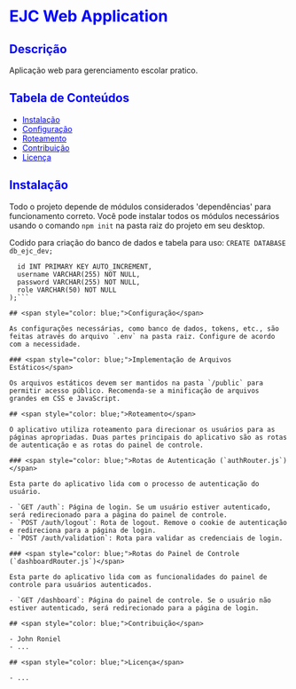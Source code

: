 # <span style="color: blue;">EJC Web Application</span>

## <span style="color: blue;">Descrição</span>

Aplicação web para gerenciamento escolar pratico.

## <span style="color: blue;">Tabela de Conteúdos</span> 

- [<span style="color: blue;">Instalação</span>](#instalação)
- [<span style="color: blue;">Configuração</span>](#configuração)
- [<span style="color: blue;">Roteamento</span>](#roteamento)
- [<span style="color: blue;">Contribuição</span>](#contribuição)
- [<span style="color: blue;">Licença</span>](#licença)

## <span style="color: blue;">Instalação</span>

Todo o projeto depende de módulos considerados 'dependências' para funcionamento correto. Você pode instalar todos os módulos necessários usando o comando `npm init` na pasta raiz do projeto em seu desktop.

Codido para criação do banco de dados e tabela para uso:
`CREATE DATABASE db_ejc_dev;`

```CREATE TABLE users (
  id INT PRIMARY KEY AUTO_INCREMENT,
  username VARCHAR(255) NOT NULL,
  password VARCHAR(255) NOT NULL,
  role VARCHAR(50) NOT NULL
);```

## <span style="color: blue;">Configuração</span>

As configurações necessárias, como banco de dados, tokens, etc., são feitas através do arquivo `.env` na pasta raiz. Configure de acordo com a necessidade.

### <span style="color: blue;">Implementação de Arquivos Estáticos</span>

Os arquivos estáticos devem ser mantidos na pasta `/public` para permitir acesso público. Recomenda-se a minificação de arquivos grandes em CSS e JavaScript.

## <span style="color: blue;">Roteamento</span>

O aplicativo utiliza roteamento para direcionar os usuários para as páginas apropriadas. Duas partes principais do aplicativo são as rotas de autenticação e as rotas do painel de controle.

### <span style="color: blue;">Rotas de Autenticação (`authRouter.js`)</span>

Esta parte do aplicativo lida com o processo de autenticação do usuário.

- `GET /auth`: Página de login. Se um usuário estiver autenticado, será redirecionado para a página do painel de controle.
- `POST /auth/logout`: Rota de logout. Remove o cookie de autenticação e redireciona para a página de login.
- `POST /auth/validation`: Rota para validar as credenciais de login.

### <span style="color: blue;">Rotas do Painel de Controle (`dashboardRouter.js`)</span>

Esta parte do aplicativo lida com as funcionalidades do painel de controle para usuários autenticados.

- `GET /dashboard`: Página do painel de controle. Se o usuário não estiver autenticado, será redirecionado para a página de login.

## <span style="color: blue;">Contribuição</span>

- John Roniel
- ...

## <span style="color: blue;">Licença</span>

- ...
